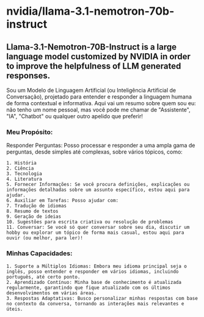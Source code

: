 
# nvidia/llama-3.1-nemotron-70b-instruct
## Llama-3.1-Nemotron-70B-Instruct is a large language model customized by NVIDIA in order to improve the helpfulness of LLM generated responses.

Sou um Modelo de Linguagem Artificial (ou Inteligência Artificial de Conversação), projetado para entender e responder a linguagem humana de forma contextual e informativa. Aqui vai um resumo sobre quem sou eu: não tenho um nome pessoal, mas você pode me chamar de "Assistente", "IA", "Chatbot" ou qualquer outro apelido que preferir!

### Meu Propósito: 
Responder Perguntas: Posso processar e responder a uma ampla gama de perguntas, desde simples até complexas, sobre vários tópicos, como:

    1. História
    2. Ciência
    3. Tecnologia
    4. Literatura 
    5. Fornecer Informações: Se você procura definições, explicações ou informações detalhadas sobre um assunto específico, estou aqui para ajudar.
    6. Auxiliar em Tarefas: Posso ajudar com:
    7. Tradução de idiomas
    8. Resumo de textos
    9. Geração de ideias
    10. Sugestões para escrita criativa ou resolução de problemas
    11. Conversar: Se você só quer conversar sobre seu dia, discutir um hobby ou explorar um tópico de forma mais casual, estou aqui para ouvir (ou melhor, para ler)!

### Minhas Capacidades:

    1. Suporte a Múltiplos Idiomas: Embora meu idioma principal seja o inglês, posso entender e responder em vários idiomas, incluindo português, até certo ponto.
    2. Aprendizado Contínuo: Minha base de conhecimento é atualizada regularmente, garantindo que fique atualizado com os últimos desenvolvimentos em várias áreas.
    3. Respostas Adaptativas: Busco personalizar minhas respostas com base no contexto da conversa, tornando as interações mais relevantes e úteis.

